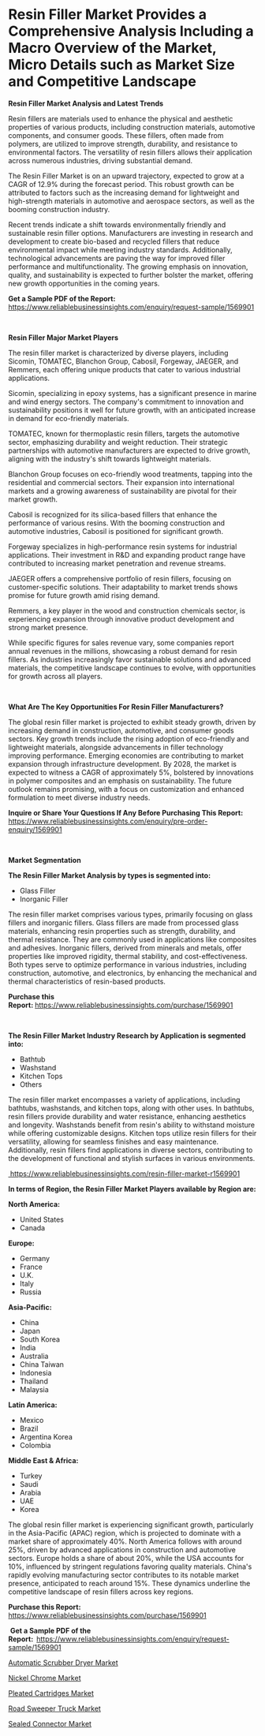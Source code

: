 <p><h1>Resin Filler Market Provides a Comprehensive Analysis Including a Macro Overview of the Market, Micro Details such as Market Size and Competitive Landscape</h1></p><p><strong>Resin Filler Market Analysis and Latest Trends</strong></p>
<p><p>Resin fillers are materials used to enhance the physical and aesthetic properties of various products, including construction materials, automotive components, and consumer goods. These fillers, often made from polymers, are utilized to improve strength, durability, and resistance to environmental factors. The versatility of resin fillers allows their application across numerous industries, driving substantial demand.</p><p>The Resin Filler Market is on an upward trajectory, expected to grow at a CAGR of 12.9% during the forecast period. This robust growth can be attributed to factors such as the increasing demand for lightweight and high-strength materials in automotive and aerospace sectors, as well as the booming construction industry. </p><p>Recent trends indicate a shift towards environmentally friendly and sustainable resin filler options. Manufacturers are investing in research and development to create bio-based and recycled fillers that reduce environmental impact while meeting industry standards. Additionally, technological advancements are paving the way for improved filler performance and multifunctionality. The growing emphasis on innovation, quality, and sustainability is expected to further bolster the market, offering new growth opportunities in the coming years.</p></p>
<p><strong>Get a Sample PDF of the Report:&nbsp;</strong> <a href="https://www.reliablebusinessinsights.com/enquiry/request-sample/1569901?utm_campaign=39&utm_medium=2&utm_source=Github&utm_content=ia&utm_term=19112024&utm_id=resin-filler">https://www.reliablebusinessinsights.com/enquiry/request-sample/1569901</a></p>
<p>&nbsp;</p>
<p><strong>Resin Filler Major Market Players</strong></p>
<p><p>The resin filler market is characterized by diverse players, including Sicomin, TOMATEC, Blanchon Group, Cabosil, Forgeway, JAEGER, and Remmers, each offering unique products that cater to various industrial applications. </p><p>Sicomin, specializing in epoxy systems, has a significant presence in marine and wind energy sectors. The company's commitment to innovation and sustainability positions it well for future growth, with an anticipated increase in demand for eco-friendly materials.</p><p>TOMATEC, known for thermoplastic resin fillers, targets the automotive sector, emphasizing durability and weight reduction. Their strategic partnerships with automotive manufacturers are expected to drive growth, aligning with the industry's shift towards lightweight materials.</p><p>Blanchon Group focuses on eco-friendly wood treatments, tapping into the residential and commercial sectors. Their expansion into international markets and a growing awareness of sustainability are pivotal for their market growth. </p><p>Cabosil is recognized for its silica-based fillers that enhance the performance of various resins. With the booming construction and automotive industries, Cabosil is positioned for significant growth.</p><p>Forgeway specializes in high-performance resin systems for industrial applications. Their investment in R&D and expanding product range have contributed to increasing market penetration and revenue streams.</p><p>JAEGER offers a comprehensive portfolio of resin fillers, focusing on customer-specific solutions. Their adaptability to market trends shows promise for future growth amid rising demand.</p><p>Remmers, a key player in the wood and construction chemicals sector, is experiencing expansion through innovative product development and strong market presence. </p><p>While specific figures for sales revenue vary, some companies report annual revenues in the millions, showcasing a robust demand for resin fillers. As industries increasingly favor sustainable solutions and advanced materials, the competitive landscape continues to evolve, with opportunities for growth across all players.</p></p>
<p>&nbsp;</p>
<p><strong>What Are The Key Opportunities For Resin Filler Manufacturers?</strong></p>
<p><p>The global resin filler market is projected to exhibit steady growth, driven by increasing demand in construction, automotive, and consumer goods sectors. Key growth trends include the rising adoption of eco-friendly and lightweight materials, alongside advancements in filler technology improving performance. Emerging economies are contributing to market expansion through infrastructure development. By 2028, the market is expected to witness a CAGR of approximately 5%, bolstered by innovations in polymer composites and an emphasis on sustainability. The future outlook remains promising, with a focus on customization and enhanced formulation to meet diverse industry needs.</p></p>
<p><strong>Inquire or Share Your Questions If Any Before Purchasing This Report:</strong> <a href="https://www.reliablebusinessinsights.com/enquiry/pre-order-enquiry/1569901?utm_campaign=39&utm_medium=2&utm_source=Github&utm_content=ia&utm_term=19112024&utm_id=resin-filler">https://www.reliablebusinessinsights.com/enquiry/pre-order-enquiry/1569901</a></p>
<p>&nbsp;</p>
<p><strong>Market Segmentation</strong></p>
<p><strong>The Resin Filler Market Analysis by types is segmented into:</strong></p>
<p><ul><li>Glass Filler</li><li>Inorganic Filler</li></ul></p>
<p><p>The resin filler market comprises various types, primarily focusing on glass fillers and inorganic fillers. Glass fillers are made from processed glass materials, enhancing resin properties such as strength, durability, and thermal resistance. They are commonly used in applications like composites and adhesives. Inorganic fillers, derived from minerals and metals, offer properties like improved rigidity, thermal stability, and cost-effectiveness. Both types serve to optimize performance in various industries, including construction, automotive, and electronics, by enhancing the mechanical and thermal characteristics of resin-based products.</p></p>
<p><strong>Purchase this Report:&nbsp;</strong><a href="https://www.reliablebusinessinsights.com/purchase/1569901?utm_campaign=39&utm_medium=2&utm_source=Github&utm_content=ia&utm_term=19112024&utm_id=resin-filler">https://www.reliablebusinessinsights.com/purchase/1569901</a></p>
<p>&nbsp;</p>
<p><strong>The Resin Filler Market Industry Research by Application is segmented into:</strong></p>
<p><ul><li>Bathtub</li><li>Washstand</li><li>Kitchen Tops</li><li>Others</li></ul></p>
<p><p>The resin filler market encompasses a variety of applications, including bathtubs, washstands, and kitchen tops, along with other uses. In bathtubs, resin fillers provide durability and water resistance, enhancing aesthetics and longevity. Washstands benefit from resin's ability to withstand moisture while offering customizable designs. Kitchen tops utilize resin fillers for their versatility, allowing for seamless finishes and easy maintenance. Additionally, resin fillers find applications in diverse sectors, contributing to the development of functional and stylish surfaces in various environments.</p></p>
<p><a href="https://www.reliablebusinessinsights.com/resin-filler-market-r1569901?utm_campaign=39&utm_medium=2&utm_source=Github&utm_content=ia&utm_term=19112024&utm_id=resin-filler">&nbsp;https://www.reliablebusinessinsights.com/resin-filler-market-r1569901</a></p>
<p><strong>In terms of Region, the Resin Filler Market Players available by Region are:</strong></p>
<p>
    <p> <strong> North America: </strong>
        <ul>
            <li>United States</li>
            <li>Canada</li>
        </ul>
        </p> 
    <p> <strong> Europe: </strong>
        <ul>
            <li>Germany</li>
            <li>France</li>
            <li>U.K.</li>
            <li>Italy</li>
            <li>Russia</li>
        </ul>
        </p> 
    <p> <strong> Asia-Pacific: </strong>
        <ul>
            <li>China</li>
            <li>Japan</li>
            <li>South Korea</li>
            <li>India</li>
            <li>Australia</li>
            <li>China Taiwan</li>
            <li>Indonesia</li>
            <li>Thailand</li>
            <li>Malaysia</li>
        </ul>
        </p> 
    <p> <strong> Latin America: </strong>
        <ul>
            <li>Mexico</li>
            <li>Brazil</li>
            <li>Argentina Korea</li>
            <li>Colombia</li>
        </ul>
        </p> 
    <p> <strong> Middle East & Africa: </strong>
        <ul>
            <li>Turkey</li>
            <li>Saudi</li>
            <li>Arabia</li>
            <li>UAE</li>
            <li>Korea</li>
        </ul>
    </p>
    </p>
<p><p>The global resin filler market is experiencing significant growth, particularly in the Asia-Pacific (APAC) region, which is projected to dominate with a market share of approximately 40%. North America follows with around 25%, driven by advanced applications in construction and automotive sectors. Europe holds a share of about 20%, while the USA accounts for 10%, influenced by stringent regulations favoring quality materials. China's rapidly evolving manufacturing sector contributes to its notable market presence, anticipated to reach around 15%. These dynamics underline the competitive landscape of resin fillers across key regions.</p></p>
<p><strong>Purchase this Report: </strong><a href="https://www.reliablebusinessinsights.com/purchase/1569901?utm_campaign=39&utm_medium=2&utm_source=Github&utm_content=ia&utm_term=19112024&utm_id=resin-filler">https://www.reliablebusinessinsights.com/purchase/1569901</a></p>
<p>&nbsp;<strong>Get a Sample PDF of the Report:&nbsp;&nbsp;</strong><a href="https://www.reliablebusinessinsights.com/enquiry/request-sample/1569901?utm_campaign=39&utm_medium=2&utm_source=Github&utm_content=ia&utm_term=19112024&utm_id=resin-filler">https://www.reliablebusinessinsights.com/enquiry/request-sample/1569901</a></p>
<p><strong></strong></p>
<p><p><a href="https://www.linkedin.com/pulse/automatic-scrubber-dryer-market-segmentation-geographical-regions-xl69c?utm_campaign=39&utm_medium=2&utm_source=Github&utm_content=ia&utm_term=19112024&utm_id=resin-filler">Automatic Scrubber Dryer Market</a></p><p><a href="https://issuu.com/reportprime-2/docs/nickel-chrome-market-size-2030.pptx_eb7952416c0fb7?utm_campaign=39&utm_medium=2&utm_source=Github&utm_content=ia&utm_term=19112024&utm_id=resin-filler">Nickel Chrome Market</a></p><p><a href="https://issuu.com/reportprime-2/docs/pleated-cartridges-market-size-2030_bc5f1bfce01193?utm_campaign=39&utm_medium=2&utm_source=Github&utm_content=ia&utm_term=19112024&utm_id=resin-filler">Pleated Cartridges Market</a></p><p><a href="https://www.linkedin.com/pulse/road-sweeper-truck-value-chain-analysis-from-raw-materials-hvh1c?utm_campaign=39&utm_medium=2&utm_source=Github&utm_content=ia&utm_term=19112024&utm_id=resin-filler">Road Sweeper Truck Market</a></p><p><a href="https://www.linkedin.com/pulse/global-sealed-connector-market-trends-insights-growth-opportunities-sqefc?utm_campaign=39&utm_medium=2&utm_source=Github&utm_content=ia&utm_term=19112024&utm_id=resin-filler">Sealed Connector Market</a></p></p>